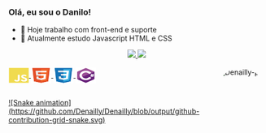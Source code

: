 ### Olá, eu sou o Danilo!

- 🔭 Hoje trabalho com front-end e suporte
- 🌱 Atualmente estudo Javascript HTML e CSS

<div align="center">
  <a href="https://github.com/Denailly">
  <img height="180em" src="https://github-readme-stats.vercel.app/api?username=Denailly&show_icons=true&theme=aura&include_all_commits=true&count_private=true"/>
  <img height="180em" src="https://github-readme-stats.vercel.app/api/top-langs/?username=Denailly&layout=compact&langs_count=7&theme=aura"/>
</div>

<div style="display: inline_block"><br>
  <img align="center" alt="Denailly-Js" height="30" width="40" src="https://raw.githubusercontent.com/devicons/devicon/master/icons/javascript/javascript-plain.svg">
  <img align="center" alt="Denailly-HTML" height="30" width="40" src="https://raw.githubusercontent.com/devicons/devicon/master/icons/html5/html5-original.svg">
  <img align="center" alt="Denailly-CSS" height="30" width="40" src="https://raw.githubusercontent.com/devicons/devicon/master/icons/css3/css3-original.svg">
  <img align="center" alt="Denailly-Csharp" height="30" width="40" src="https://raw.githubusercontent.com/devicons/devicon/master/icons/csharp/csharp-original.svg">
  <img id="picture"align="right" alt="Denailly-pic" height="150" style="border-radius:50px;" src="https://cdn.discordapp.com/attachments/619321044779532292/911518171872256011/denailly.png">
</div>
  
 ##
  
  <div>
      ![Snake animation](https://github.com/Denailly/Denailly/blob/output/github-contribution-grid-snake.svg)
  </div>
